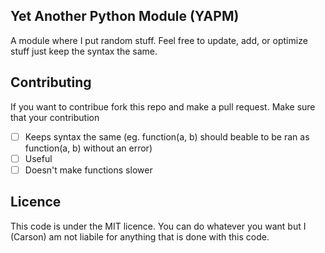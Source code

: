 ## Yet Another Python Module (YAPM)
A module where I put random stuff. Feel free to update, add, or optimize stuff just keep the syntax the same.

## Contributing
If you want to contribue fork this repo and make a pull request.
Make sure that your contribution

 - [ ] Keeps syntax the same (eg. function(a, b) should beable to be ran as function(a, b) without an error)
 - [ ] Useful
 - [ ] Doesn't make functions slower
 
## Licence
This code is under the MIT licence. You can do whatever you want but I (Carson) am not liabile for anything that is done with this code.
